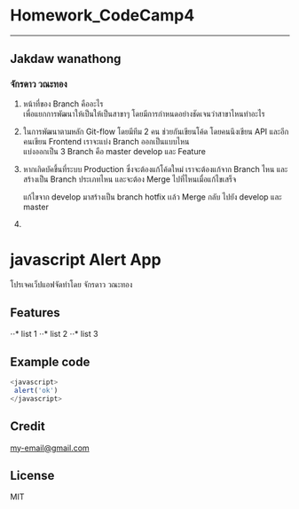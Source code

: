 # Homework_CodeCamp4 
--- 
## Jakdaw wanathong  
### จักรดาว วณะทอง  

1. หน้าที่ของ Branch คืออะไร  
  เพื่อแยกการพัฒนาให้เป็นให้เป็นสาขาๆ โดยมีการกำหนดอย่างชัดเจนว่าสาขาไหนทำอะไร
  
2. ในการพัฒนาตามหลัก Git-flow โดยมีทีม 2 คน ช่วยกันเขียนโค้ด โดยคนนึงเขียน API
และอีกคนเขียน Frontend เราจะแบ่ง Branch ออกเป็นแบบไหน  
  แบ่งออกเป็น 3 Branch คือ master develop และ Feature

  
3. หากเกิดบัคขึ้นที่ระบบ Production ซึ่งจะต้องแก้โค้ดใหม่ เราจะต้องแก้จาก Branch ไหน และสร้างเป็น Branch ประเภทไหน และจะต้อง Merge ไปที่ไหนเมื่อแก้ไขเสร็จ 
  
    
    แก้ไขจาก develop มาสร้างเป็น branch hotfix เเล้ว  Merge กลับ ไปยัง develop และ master

4.
# javascript Alert App
โปรเจคเว็ปแอฟจัดทำโดย จักรดาว วณะทอง
  
  ## Features

  ⋅⋅* list 1 
  ⋅⋅* list 2
  ⋅⋅* list 3
  
  ## Example code
  
```javascript
<javascript>
 alert('ok')
</javascript>
```   
  ## Credit  
 [my-email@gmail.com](https://www.google.com)
  ## License  
  MIT


